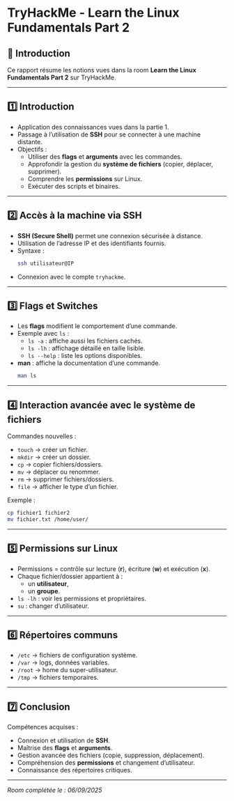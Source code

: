 # TryHackMe - Learn the Linux Fundamentals Part 2

## 📌 Introduction
Ce rapport résume les notions vues dans la room **Learn the Linux Fundamentals Part 2** sur TryHackMe.

---

## 1️⃣ Introduction
- Application des connaissances vues dans la partie 1.
- Passage à l’utilisation de **SSH** pour se connecter à une machine distante.
- Objectifs :
  - Utiliser des **flags** et **arguments** avec les commandes.
  - Approfondir la gestion du **système de fichiers** (copier, déplacer, supprimer).
  - Comprendre les **permissions** sur Linux.
  - Exécuter des scripts et binaires.

---

## 2️⃣ Accès à la machine via SSH
- **SSH (Secure Shell)** permet une connexion sécurisée à distance.
- Utilisation de l’adresse IP et des identifiants fournis.
- Syntaxe :  
  ```bash
  ssh utilisateur@IP
  ```
- Connexion avec le compte `tryhackme`.

---

## 3️⃣ Flags et Switches
- Les **flags** modifient le comportement d’une commande.
- Exemple avec `ls` :
  - `ls -a` : affiche aussi les fichiers cachés.
  - `ls -lh` : affichage détaillé en taille lisible.
  - `ls --help` : liste les options disponibles.
- **man** : affiche la documentation d’une commande.
  ```bash
  man ls
  ```

---

## 4️⃣ Interaction avancée avec le système de fichiers
Commandes nouvelles :
- `touch` → créer un fichier.
- `mkdir` → créer un dossier.
- `cp` → copier fichiers/dossiers.
- `mv` → déplacer ou renommer.
- `rm` → supprimer fichiers/dossiers.
- `file` → afficher le type d’un fichier.

Exemple :
```bash
cp fichier1 fichier2
mv fichier.txt /home/user/
```

---

## 5️⃣ Permissions sur Linux
- Permissions = contrôle sur lecture (**r**), écriture (**w**) et exécution (**x**).
- Chaque fichier/dossier appartient à :
  - un **utilisateur**,
  - un **groupe**.
- `ls -lh` : voir les permissions et propriétaires.
- `su` : changer d’utilisateur.

---

## 6️⃣ Répertoires communs
- `/etc` → fichiers de configuration système.
- `/var` → logs, données variables.
- `/root` → home du super-utilisateur.
- `/tmp` → fichiers temporaires.

---

## 7️⃣ Conclusion
Compétences acquises :
- Connexion et utilisation de **SSH**.
- Maîtrise des **flags** et **arguments**.
- Gestion avancée des fichiers (copie, suppression, déplacement).
- Compréhension des **permissions** et changement d’utilisateur.
- Connaissance des répertoires critiques.

---

_Room complétée le : 06/09/2025_
